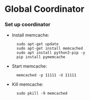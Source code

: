 # Global Coordinator

### Set up coordinator 

- Install memcache:

        sudo apt-get update
        sudo apt-get install memcached
        sudo apt install python3-pip -y
        pip install pymemcache

- Start memcache:
       
        memcached -p 11111 -U 11111

- Kill memcache:
        
        sudo pkill -9 memcached

        

        

        

